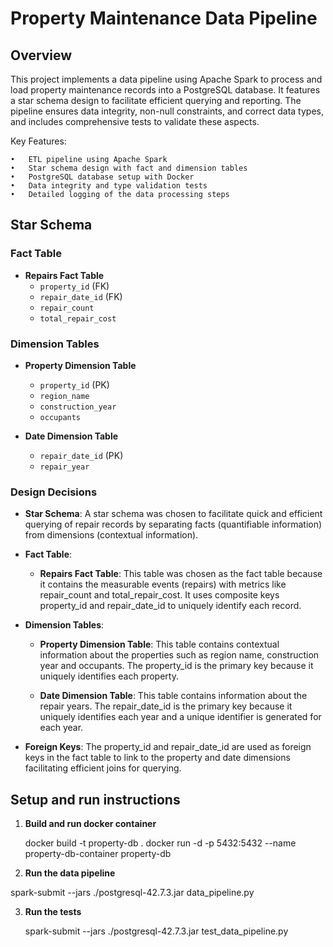 # Property Maintenance Data Pipeline

## Overview

This project implements a data pipeline using Apache Spark to process and load property maintenance records into a PostgreSQL database. It features a star schema design to facilitate efficient querying and reporting. The pipeline ensures data integrity, non-null constraints, and correct data types, and includes comprehensive tests to validate these aspects.

Key Features:

	•	ETL pipeline using Apache Spark
	•	Star schema design with fact and dimension tables
	•	PostgreSQL database setup with Docker
	•	Data integrity and type validation tests
	•	Detailed logging of the data processing steps

## Star Schema

### Fact Table
- **Repairs Fact Table**
  - `property_id` (FK)
  - `repair_date_id` (FK)
  - `repair_count`
  - `total_repair_cost`

### Dimension Tables
- **Property Dimension Table**
  - `property_id` (PK)
  - `region_name`
  - `construction_year`
  - `occupants`

- **Date Dimension Table**
  - `repair_date_id` (PK)
  - `repair_year`

### Design Decisions

- **Star Schema**: A star schema was chosen to facilitate quick and efficient querying of repair records by separating facts (quantifiable information) from dimensions (contextual information).

- **Fact Table**:
  
  - **Repairs Fact Table**: This table was chosen as the fact table because it contains the measurable events (repairs) with metrics like repair_count and total_repair_cost. It uses composite keys property_id and repair_date_id to uniquely identify each record.

- **Dimension Tables**:
  
  - **Property Dimension Table**: This table contains contextual information about the properties such as region name, construction year and occupants. The property_id is the primary key because it uniquely identifies each property.
  
  - **Date Dimension Table**: This table contains information about the repair years. The repair_date_id is the primary key because it uniquely identifies each year and a unique identifier is generated for each year.

- **Foreign Keys**: The property_id and repair_date_id are used as foreign keys in the fact table to link to the property and date dimensions facilitating efficient joins for querying.

## Setup and run instructions

1. **Build and run docker container**
   
   docker build -t property-db .
   docker run -d -p 5432:5432 --name property-db-container property-db

2.  **Run the data pipeline**
   
   spark-submit --jars ./postgresql-42.7.3.jar data_pipeline.py

3. **Run the tests**

   spark-submit --jars ./postgresql-42.7.3.jar test_data_pipeline.py
